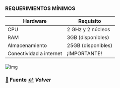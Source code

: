 ### REQUERIMIENTOS MÍNIMOS

| Hardware | Requisito |
|--------------------|------------|
| CPU | 2 GHz y 2 núcleos|
| RAM | 3GB (disponibles) |
| Almacenamiento | 25GB (disponibles) |
| Conectividad a internet | ¡IMPORTANTE! |
####

![img](../img/requerimientos.png)

### [:pushpin:](https://ubuntu.com/download/desktop#system-requirements) **Fuente**  [:leftwards_arrow_with_hook:](..) *Volver*
